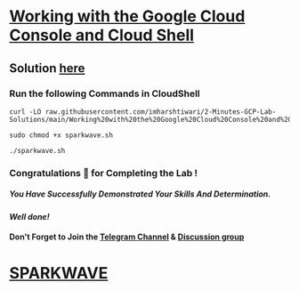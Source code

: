 # [Working with the Google Cloud Console and Cloud Shell](https://www.cloudskillsboost.google/focuses/59871?locale=pt_PT&parent=catalog)

## Solution [here](https://youtu.be/aoJ5r1yPbpk)

### Run the following Commands in CloudShell
```
curl -LO raw.githubusercontent.com/imharshtiwari/2-Minutes-GCP-Lab-Solutions/main/Working%20with%20the%20Google%20Cloud%20Console%20and%20Cloud%20Shell/sparkwave.sh

sudo chmod +x sparkwave.sh

./sparkwave.sh
```

### Congratulations 🎉 for Completing the Lab !

##### *You Have Successfully Demonstrated Your Skills And Determination.*

#### *Well done!*

#### Don't Forget to Join the [Telegram Channel](https://t.me/sparkwave.01) & [Discussion group](https://t.me/sparkwave.01chats)

# [SPARKWAVE](https://www.youtube.com/@sparkwave.01)
